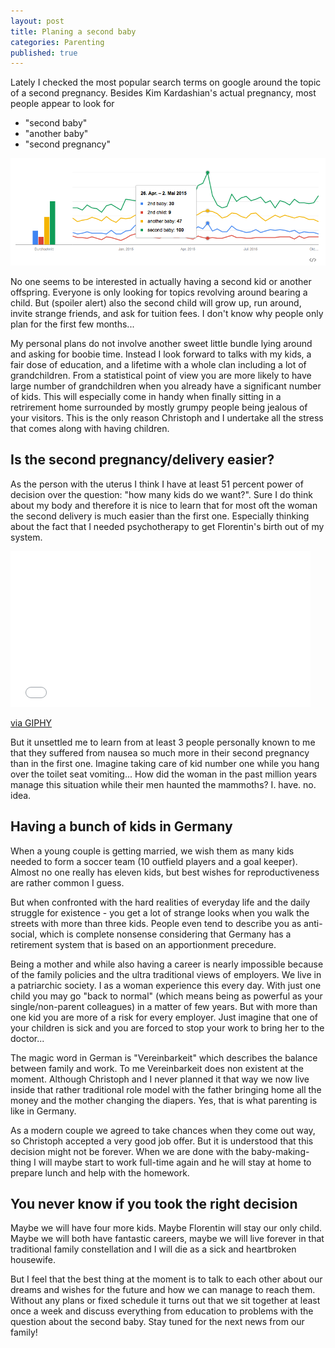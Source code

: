 ```yaml
---
layout: post
title: Planing a second baby
categories: Parenting
published: true
---
```


Lately I checked the most popular search terms on google around the topic of a second pregnancy. Besides Kim Kardashian's actual pregnancy, most people appear to look for

- "second baby"
- "another baby"
- "second pregnancy"

![second baby](/assets/img/flr-search-stats.png)

No one seems to be interested in actually having a second kid or another offspring. Everyone is only looking for topics revolving around bearing a child. But (spoiler alert) also the second child will grow up, run around, invite strange friends, and ask for tuition fees. I don't know why people only plan for the first few months...

My personal plans do not involve another sweet little bundle lying around and asking for boobie time. Instead I look forward to talks with my kids, a fair dose of education, and a lifetime with a whole clan including a lot of grandchildren. From a statistical point of view you are more likely to have large number of grandchildren when you already have a significant number of kids. This will especially come in handy when finally sitting in a retrirement home surrounded by mostly grumpy people being jealous of your visitors. This is the only reason Christoph and I undertake all the stress that comes along with having children.

## Is the second pregnancy/delivery easier?

As the person with the uterus I think I have at least 51 percent power of decision over the question: "how many kids do we want?". Sure I do think about my body and therefore it is nice to learn that for most oft the woman the second delivery is much easier than the first one. Especially thinking about the fact that I needed psychotherapy to get Florentin's birth out of my system.

<iframe src="//giphy.com/embed/wFg8lggCCueWc" width="480" height="249" frameBorder="0" class="giphy-embed" allowFullScreen></iframe><p><a href="http://giphy.com/gifs/pregnant-pregnancy-friends-wFg8lggCCueWc">via GIPHY</a></p>

But it unsettled me to learn from at least 3 people personally known to me that they suffered from nausea so much more in their second pregnancy than in the first one. Imagine taking care of kid number one while you hang over the toilet seat vomiting... How did the woman in the past million years manage this situation while their men haunted the mammoths? I. have. no. idea.

## Having a bunch of kids in Germany

When a young couple is getting married, we wish them as many kids needed to form a soccer team (10 outfield players and a goal keeper). Almost no one really has eleven kids, but best wishes for reproductiveness are rather common I guess.

But when confronted with the hard realities of everyday life and the daily struggle for existence - you get a lot of strange looks when you walk the streets with more than three kids. People even tend to describe you as anti-social, which is complete nonsense considering that Germany has a retirement system that is based on an apportionment precedure.

Being a mother and while also having a career is nearly impossible because of the family policies and the ultra traditional views of employers. We live in a patriarchic society. I as a woman experience this every day. With just one child you may go "back to normal" (which means being as powerful as your single/non-parent colleagues) in a matter of few years. But with more than one kid you are more of a risk for every employer. Just imagine that one of your children is sick and you are forced to stop your work to bring her to the doctor...

The magic word in German is "Vereinbarkeit" which describes the balance between family and work. To me Vereinbarkeit does non existent at the moment. Although Christoph and I never planned it that way we now live inside that rather traditional role model with the father bringing home all the money and the mother changing the diapers. Yes, that is what parenting is like in Germany.

As a modern couple we agreed to take chances when they come out way, so Christoph accepted a very good job offer. But it is understood that this decision might not be forever. When we are done with the baby-making-thing I will maybe start to work full-time again and he will stay at home to prepare lunch and help with the homework.

## You never know if you took the right decision

Maybe we will have four more kids. Maybe Florentin will stay our only child. Maybe we will both have fantastic careers, maybe we will live forever in that traditional family constellation and I will die as a sick and heartbroken housewife.

But I feel that the best thing at the moment is to talk to each other about our dreams and wishes for the future and how we can manage to reach them. Without any plans or fixed schedule it turns out that we sit together at least once a week and discuss everything from education to problems with the question about the second baby. Stay tuned for the next news from our family!
